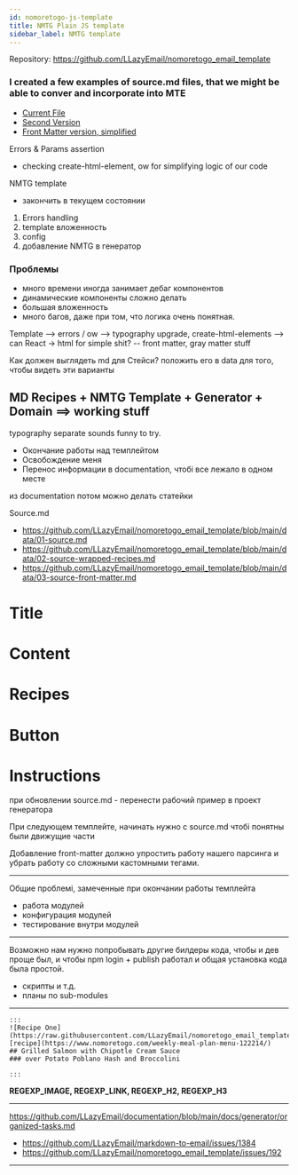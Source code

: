 ```yaml
---
id: nomoretogo-js-template
title: NMTG Plain JS template
sidebar_label: NMTG template
---
```


Repository: https://github.com/LLazyEmail/nomoretogo_email_template



### I created a few examples of source.md files, that we might be able to conver and incorporate into MTE
- [Current File](https://github.com/LLazyEmail/nomoretogo_email_template/blob/main/data/01-source.md)
- [Second Version](https://github.com/LLazyEmail/nomoretogo_email_template/blob/main/data/02-source-wrapped-recipes.md)
- [Front Matter version, simplified](https://github.com/LLazyEmail/nomoretogo_email_template/blob/main/data/03-source-front-matter.md)


Errors & Params assertion


- checking create-html-element, ow for simplifying logic of our code



NMTG template

- закончить в текущем состоянии

1. Errors handling
2. template вложенность
3. config
4. добавление NMTG в генератор

### Проблемы
- много времени иногда занимает дебаг компонентов
- динамические компоненты сложно делать
- большая вложенность 
- много багов, даже при том, что логика очень понятная.

Template 
  --> errors / ow
  --> typography upgrade, create-html-elements
  --> can React -> html for simple shit?
  -- front matter, gray matter stuff


Как должен выглядеть md для Стейси?
положить его в data для того, чтобы видеть эти варианты

## MD Recipes + NMTG Template + Generator + Domain ==> working stuff

typography separate sounds funny to try.


- Окончание работы над темплейтом
- Освобождение меня
- Перенос информации в documentation, чтобі все лежало в одном месте


из documentation потом можно делать статейки


Source.md
- https://github.com/LLazyEmail/nomoretogo_email_template/blob/main/data/01-source.md
- https://github.com/LLazyEmail/nomoretogo_email_template/blob/main/data/02-source-wrapped-recipes.md
- https://github.com/LLazyEmail/nomoretogo_email_template/blob/main/data/03-source-front-matter.md



# Title
# Content
# Recipes
# Button
# Instructions

при обновлении source.md - перенести рабочий пример в проект генератора

При следующем темплейте, начинать нужно с source.md чтобі понятны были движущие части

Добавление front-matter должно упростить работу нашего парсинга и убрать работу со сложными кастомными тегами.

---

Общие проблемі, замеченные при окончании работы темплейта
- работа модулей
- конфигурация модулей
- тестирование внутри модулей

---

Возможно нам нужно попробывать другие билдеры кода, чтобы и дев проще был, и чтобы npm login + publish работал и общая установка кода была простой.

- скрипты и т.д.
- планы по sub-modules



---

```
:::
![Recipe One](https://raw.githubusercontent.com/LLazyEmail/nomoretogo_email_template/main/data/images/recipe1.jpeg)
[recipe](https://www.nomoretogo.com/weekly-meal-plan-menu-122214/)
## Grilled Salmon with Chipotle Cream Sauce
### over Potato Poblano Hash and Broccolini

:::
```

**REGEXP_IMAGE, REGEXP_LINK, REGEXP_H2, REGEXP_H3**

---

https://github.com/LLazyEmail/documentation/blob/main/docs/generator/organized-tasks.md

- https://github.com/LLazyEmail/markdown-to-email/issues/1384
- https://github.com/LLazyEmail/nomoretogo_email_template/issues/192

---
